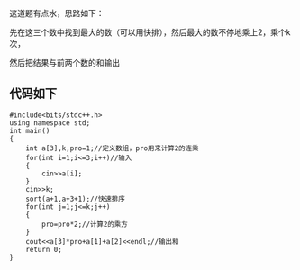 这道题有点水，思路如下：

先在这三个数中找到最大的数（可以用快排），然后最大的数不停地乘上2，乘个k次，

然后把结果与前两个数的和输出

## **代码如下**
```
#include<bits/stdc++.h>
using namespace std;
int main()
{
	int a[3],k,pro=1;//定义数组，pro用来计算2的连乘
	for(int i=1;i<=3;i++)//输入
	{
		cin>>a[i];
	}
	cin>>k;
	sort(a+1,a+3+1);//快速排序
	for(int j=1;j<=k;j++)
	{
		pro=pro*2;//计算2的乘方
	}
	cout<<a[3]*pro+a[1]+a[2]<<endl;//输出和
	return 0;
}
```
